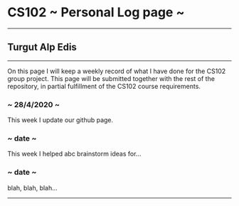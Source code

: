 # CS102 ~ Personal Log page ~
****
## Turgut Alp Edis 
****

On this page I will keep a weekly record of what I have done for the CS102 group project. This page will be submitted together with the rest of the repository, in partial fulfillment of the CS102 course requirements.

### ~ 28/4/2020 ~
This week I update our github page.

### ~ date ~
This week I helped abc brainstorm ideas for...

### ~ date ~
blah, blah, blah...

****
